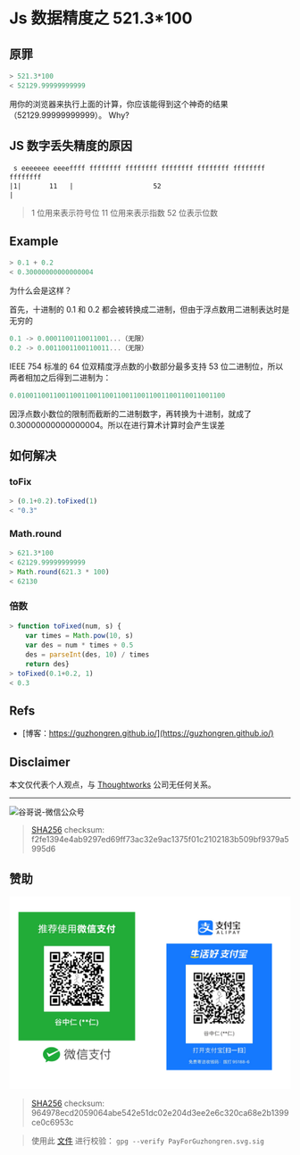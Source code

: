# Js 数据精度之 521.3*100


## 原罪

```js
> 521.3*100
< 52129.99999999999
```
用你的浏览器来执行上面的计算，你应该能得到这个神奇的结果（52129.99999999999）。 Why?

## JS 数字丢失精度的原因

```shell
 s eeeeeee eeeeffff ffffffff ffffffff ffffffff ffffffff ffffffff ffffffff
|1|       11   |                    52                                  |

```

> 1 位用来表示符号位
> 11 位用来表示指数
> 52 位表示位数

## Example

```js
> 0.1 + 0.2
< 0.30000000000000004
```

为什么会是这样？

首先，十进制的 0.1 和 0.2 都会被转换成二进制，但由于浮点数用二进制表达时是无穷的

```js
0.1 -> 0.0001100110011001...（无限）
0.2 -> 0.0011001100110011...（无限）
```

IEEE 754 标准的 64 位双精度浮点数的小数部分最多支持 53 位二进制位，所以两者相加之后得到二进制为：

```js
0.0100110011001100110011001100110011001100110011001100 
```

因浮点数小数位的限制而截断的二进制数字，再转换为十进制，就成了 0.30000000000000004。所以在进行算术计算时会产生误差

## 如何解决

### toFix

```js
> (0.1+0.2).toFixed(1)
< "0.3"
```

### Math.round

```js
> 621.3*100
< 62129.99999999999
> Math.round(621.3 * 100)
< 62130
```

### 倍数

```js
> function toFixed(num, s) {
    var times = Math.pow(10, s)
    var des = num * times + 0.5
    des = parseInt(des, 10) / times
    return des}
> toFixed(0.1+0.2, 1)
< 0.3

```

## Refs

* [博客：https://guzhongren.github.io/](https://guzhongren.github.io/)

## Disclaimer

本文仅代表个人观点，与 [Thoughtworks](https://www.Thoughtworks.com/) 公司无任何关系。

----
![谷哥说-微信公众号](https://cdn.jsdelivr.net/gh/guzhongren/data-hosting@master/20210819/扫码_搜索联合传播样式-白色版。ae9zxgscqcg.png)
> [SHA256](https://emn178.github.io/online-tools/sha256_checksum.html) checksum: f2fe1394e4ab9297ed69ff73ac32e9ac1375f01c2102183b509bf9379a5995d6

## 赞助

![PayForGuzhongren](/images/pay/PayForGuzhongren.svg)
> [SHA256](https://emn178.github.io/online-tools/sha256_checksum.html) checksum: 964978ecd2059064abe542e51dc02e204d3ee2e6c320ca68e2b1399ce0c6953c

> 使用此 [文件](https://guzhongren.github.io/images/pay/payforguzhongren.svg.sig) 进行校验： `gpg --verify PayForGuzhongren.svg.sig`

